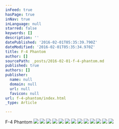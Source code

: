 ```yaml
---
inFeed: true
hasPage: true
inNav: true
inLanguage: null
starred: false
keywords: []
description: ''
datePublished: '2016-02-01T05:35:39.790Z'
dateModified: '2016-02-01T05:35:34.970Z'
title: F-4 Phantom
author: []
sourcePath: _posts/2016-02-01-f-4-phantom.md
published: true
authors: []
publisher:
  name: null
  domain: null
  url: null
  favicon: null
url: f-4-phantom/index.html
_type: Article

---
```

F-4 Phantom
![](https://the-grid-user-content.s3-us-west-2.amazonaws.com/351d70d0-15f6-4227-a88f-c82c518f0db3.jpg)
![](https://the-grid-user-content.s3-us-west-2.amazonaws.com/a2237c78-90fa-477f-8e3d-673261c13590.jpg)
![](https://the-grid-user-content.s3-us-west-2.amazonaws.com/e9372ce1-e3a4-479e-b84a-a437dd4303ad.jpg)
![](https://the-grid-user-content.s3-us-west-2.amazonaws.com/b0a7050a-d6cd-47d0-9341-0da1eecce4ce.jpg)
![](https://the-grid-user-content.s3-us-west-2.amazonaws.com/42f5a581-d8d2-4982-84a5-0059f7f06c4b.jpg)
![](https://the-grid-user-content.s3-us-west-2.amazonaws.com/a2a1bedd-a14f-4898-a7d4-c0ffbd43efbf.jpg)
![](https://the-grid-user-content.s3-us-west-2.amazonaws.com/558b4a52-d009-4ee2-8251-dbab00b61f2b.jpg)
![](https://the-grid-user-content.s3-us-west-2.amazonaws.com/c272e72c-d718-4e30-bac9-1ef300b11281.jpg)
![](https://the-grid-user-content.s3-us-west-2.amazonaws.com/aa535cd0-3798-4a92-a34c-9d99c5501ff7.jpg)
![](https://the-grid-user-content.s3-us-west-2.amazonaws.com/e9a42e73-e1b2-4029-9ee3-2b2f058a3903.jpg)
![](https://the-grid-user-content.s3-us-west-2.amazonaws.com/742a6c5d-a656-4dab-8aa0-1fd7855ddfa7.jpg)
![](https://the-grid-user-content.s3-us-west-2.amazonaws.com/927245f9-6e0d-4d3d-a90c-d316d6cdee54.jpg)
![](https://the-grid-user-content.s3-us-west-2.amazonaws.com/88557178-4891-4043-b406-8023477b18de.jpg)